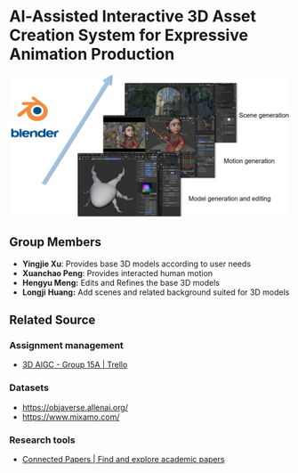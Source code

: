 # Al-Assisted Interactive 3D Asset Creation System for Expressive Animation Production



![image-20250312134838534](./images/teaser.png)

## Group Members

* **Yingjie Xu**: Provides base 3D models according to user needs
* **Xuanchao Peng**: Provides interacted human motion
* **Hengyu Meng:** Edits and Refines the base 3D models
* **Longji** **Huang:** Add scenes and related background suited for 3D models

## Related Source

### Assignment management

* [3D AIGC - Group 15A | Trello](https://trello.com/b/wizu20qT/3d-aigc-group-15a)

### Datasets

* https://objaverse.allenai.org/
* https://www.mixamo.com/

### Research tools

* [Connected Papers | Find and explore academic papers](https://www.connectedpapers.com/)